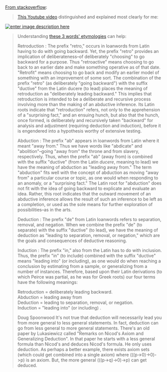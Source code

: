 [From stackoverflow](https://math.stackexchange.com/posts/2126985/timeline):
> [This Youtube video](https://www.youtube.com/watch?v=-nn3XMoPC7s) distinguished and explained most clearly for me:
> 
[![enter image description here](https://i.stack.imgur.com/s8VJy.png)](https://i.stack.imgur.com/s8VJy.png)
> Understanding [these 3 words' etymologies](http://www.digitalpeirce.fee.unicamp.br/p-abachi.htm.) can help:
> 
> Retroduction :
> The prefix "retro," occurs in loanwords from Latin having to do with going backward. Yet, the prefix "retro" provides an implication of deliberateness–of deliberately "choosing" to go backward for a purpose. Thus "retroactive" means choosing to go back to an earlier date and make something operative as of that date. "Retrofit" means choosing to go back and modify an earlier model of something with an improvement of some sort. The combination of the prefix "retro" (as deliberately "going backward") with the suffix "ductive" from the Latin ducere (to lead) places the meaning of retroduction as "deliberately leading backward." This implies that retroduction is intended to be a deliberate and recursive process involving more than the making of an abductive inference. Its Latin roots indicate that "retroduction" refers, not only to the apprehension of a "surprising fact," and an ensuing hunch, but also that the hunch, once formed, is deliberately and recursively taken "backward" for analysis and adjustment (requiring deduction and induction), before it is engendered into a hypothesis worthy of extensive testing.
> 
> Abduction :
> The prefix "ab" appears in loanwords from Latin where it meant "away from." Thus we have words like "abdicate" and "abolition"–going "away from" the throne and from slavery, respectively. Thus, when the prefix "ab" (away from) is combined with the suffix "ductive" (from the Latin _ducere_, meaning to lead) we have the meaning of abduction as "leading away from." The term "abduction" fits well with the concept of abduction as moving "away from" a particular course or topic, as one would when responding to an anomaly, or a "surprising fact." The Latin root for "abduction" does not fit with the idea of going backward to explicate and evaluate an idea. Rather, this root indicates that the outward movement of an abductive inference allows the result of such an inference to be left as a completion, or used as the sole means for further exploration of possibilities–as in the arts.
> 
> Deduction :
> The prefix "de" from Latin loanwords refers to separation, removal, and negation. When we combine the prefix "de" (to separate) with the suffix "ductive" (to lead), we have the meaning of deduction as "leading to separation, removal, or negation," which are the goals and consequences of deductive reasoning.
> 
> Induction :
> The prefix "in," also from the Latin has to do with inclusion. Thus, the prefix "in" (to include) combined with the suffix "ductive" means "leading into" (or including), as one would do when reaching a conclusion by estimating from a sample, or generalizing from a number of instances.
> Therefore, based upon their Latin derivations (to which Peirce was partial, as he was for Greek roots) our four terms have the following meanings:
> 
> Retroduction = deliberately leading backward.  
> Abduction = leading away from  
> Deduction = leading to separation, removal, or negation.  
> Induction = "leading into" (or including) .
> 
> Doug Spoonwood
> It's not true that deduction will necessarily lead you from more general to less general statements. In fact, deduction can go from less general to more general statements. There's an old paper by Lukasiewicz called "Remarks on Nicod's Axiom and Generalizing Deduction". In that paper he starts with a less general formula than Nicod's and deduces Nicod's formula. He only uses deduction. As perhaps a better example, there exists axiom sets (which could get combined into a single axiom) where (((p->0)->0)->p) is an axiom. But, the more general (((p->q)->0)->p) can get deduced.
